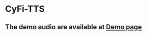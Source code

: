 # CyFi-TTS

<h2>The demo audio are available at <a href="https://intory89.github.io/CyFi_TTS/", target="_blank">Demo page</a> </h2>

